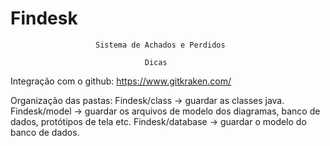 #                                Findesk
                       Sistema de Achados e Perdidos

                                  Dicas

Integração com o github: https://www.gitkraken.com/

Organização das pastas:
Findesk/class -> guardar as classes java.
Findesk/model -> guardar os arquivos de modelo dos diagramas, banco de dados, protótipos de tela etc.
Findesk/database -> guardar o modelo do banco de dados.
